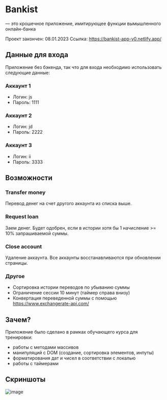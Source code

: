 # Bankist

— это крошечное приложение, имитирующее функции вымышленного онлайн-банка

Проект закончен: 08.01.2023
Ссылка: https://bankist-app-v0.netlify.app/

## Данные для входа

Приложение без бэкенда, так что для входа необходимо использовать следующие данные:

### Аккаунт 1

- Логин: js
- Пароль: 1111

### Аккаунт 2

- Логин: jd
- Пароль: 2222

### Аккаунт 3

- Логин: ii
- Пароль: 3333

## Возможности

### Transfer money

Перевод денег на счет другого аккаунта из списка выше.

### Request loan

Заем денег. Будет одобрен, если в истории хотя бы 1 начисление >= 10% запрашиваемой суммы.

### Close account

Удаление аккаунта. Все аккаунты восстанавливаются при обновлении страницы.

### Другое

- Сортировка истории переводов по убыванию суммы
- Ограничение сессии 10 минут (таймер справа внизу)
- Конвертация переведенной суммы с помощью https://www.exchangerate-api.com/

## Зачем?

Приложение было сделано в рамках обучающего курса для тренировки:

- работы с методами массивов
- манипуляций с DOM (создание, сортировка элементов, инпуты)
- форматирования дат и чисел в соответствии с локалью
- работы с таймерами

## Скриншоты
![image](https://github.com/apterousteen/Bankist-App/assets/71407842/74cf1a93-d636-43cd-ac63-d4df44f45c4d)
